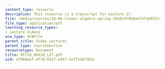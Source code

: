 ```yaml
---
content_type: resource
description: This resource is a transcript for Lecture 27.
file: /media/courses/18-06-linear-algebra-spring-2010/d79b8aef4f100537a4575eff31873b5c_MIT18_06S10_L27.pdf
file_type: application/pdf
learning_resource_types:
- Lecture Videos
ocw_type: OCWFile
parent_title: Video Lectures
parent_type: CourseSection
resourcetype: Document
title: MIT18_06S10_L27.pdf
uid: d79b8aef-4f10-0537-a457-5eff31873b5c
---
```

